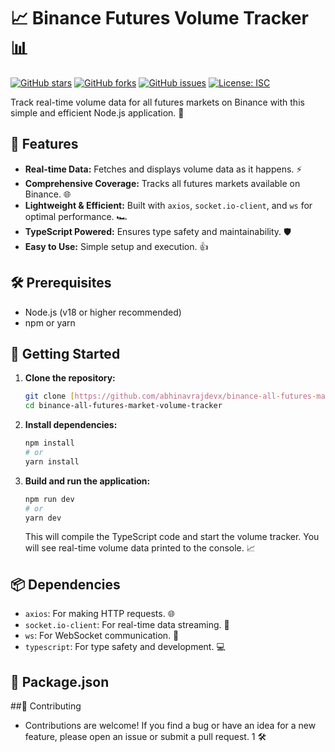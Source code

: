 # 📈 Binance Futures Volume Tracker 📊

[![GitHub stars](https://img.shields.io/github/stars/abhinavrajdevx/binance-all-futures-market-volume-tracker?style=social)](https://github.com/abhinavrajdevx/binance-all-futures-market-volume-tracker/stargazers)
[![GitHub forks](https://img.shields.io/github/forks/abhinavrajdevx/binance-all-futures-market-volume-tracker?style=social)](https://github.com/abhinavrajdevx/binance-all-futures-market-volume-tracker/network)
[![GitHub issues](https://img.shields.io/github/issues/abhinavrajdevx/binance-all-futures-market-volume-tracker)](https://github.com/abhinavrajdevx/binance-all-futures-market-volume-tracker/issues)
[![License: ISC](https://img.shields.io/badge/License-ISC-blue.svg)](https://opensource.org/licenses/ISC)


Track real-time volume data for all futures markets on Binance with this simple and efficient Node.js application. 🚀

## 🌟 Features

* **Real-time Data:** Fetches and displays volume data as it happens. ⚡
* **Comprehensive Coverage:** Tracks all futures markets available on Binance. 🌐
* **Lightweight & Efficient:** Built with `axios`, `socket.io-client`, and `ws` for optimal performance. 🏎️
* **TypeScript Powered:** Ensures type safety and maintainability. 🛡️
* **Easy to Use:** Simple setup and execution. 👍

## 🛠️ Prerequisites

* Node.js (v18 or higher recommended)
* npm or yarn

## 🚀 Getting Started

1.  **Clone the repository:**

    ```bash
    git clone [https://github.com/abhinavrajdevx/binance-all-futures-market-volume-tracker.git](https://www.google.com/search?q=https://github.com/abhinavrajdevx/binance-all-futures-market-volume-tracker.git)
    cd binance-all-futures-market-volume-tracker
    ```

2.  **Install dependencies:**

    ```bash
    npm install
    # or
    yarn install
    ```

3.  **Build and run the application:**

    ```bash
    npm run dev
    # or
    yarn dev
    ```

    This will compile the TypeScript code and start the volume tracker. You will see real-time volume data printed to the console. 📈

## 📦 Dependencies

* `axios`: For making HTTP requests. 🌐
* `socket.io-client`: For real-time data streaming. 📡
* `ws`: For WebSocket communication. 🔌
* `typescript`: For type safety and development. 💻

## 📝 Package.json

##🤝 Contributing
- Contributions are welcome! If you find a bug or have an idea for a new feature, please open an issue or submit a pull request. 1  🛠️   
